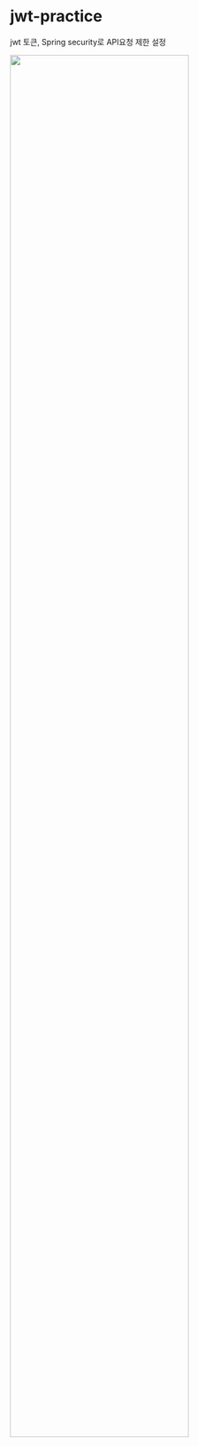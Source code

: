 # jwt-practice
jwt 토큰, Spring security로 API요청 제한 설정


<img width="80%" src="https://user-images.githubusercontent.com/77635421/135835456-10e6655d-7b65-4b0e-91dc-d84128b64650.png"/>
